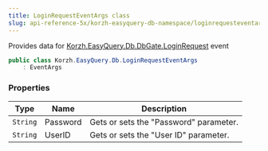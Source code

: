 ```yaml
---
title: LoginRequestEventArgs class
slug: api-reference-5x/korzh-easyquery-db-namespace/loginrequesteventargs-class
---
```


Provides data for [Korzh.EasyQuery.Db.DbGate.LoginRequest](//easyquery/docs/api-reference-5x/korzh-easyquery-db-namespace/dbgate-class) event
```csharp
public class Korzh.EasyQuery.Db.LoginRequestEventArgs
    : EventArgs

```

### Properties

| Type | Name | Description | 
| --- | --- | --- | 
| `String` | Password | Gets or sets the "Password" parameter. | 
| `String` | UserID | Gets or sets the "User ID" parameter. |
